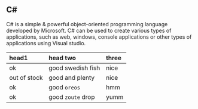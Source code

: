## C# 
C# is a simple & powerful object-oriented programming language developed by Microsoft. C# can be used to create various types of applications, such as web, windows, console applications or other types of applications using Visual studio.

| head1        | head two          | three |
|:-------------|:------------------|:------|
| ok           | good swedish fish | nice  |
| out of stock | good and plenty   | nice  |
| ok           | good `oreos`      | hmm   |
| ok           | good `zoute` drop | yumm  |